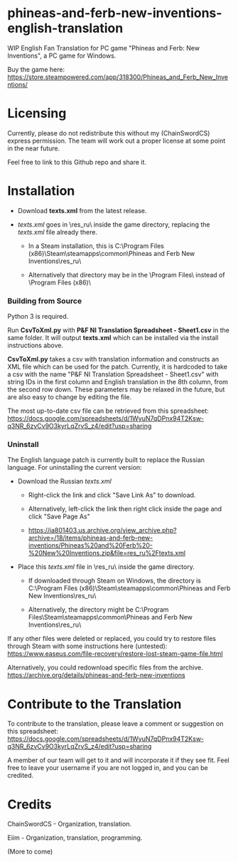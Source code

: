 # phineas-and-ferb-new-inventions-english-translation

WIP English Fan Translation for PC game "Phineas and Ferb: New Inventions", a PC game for Windows.

Buy the game here: https://store.steampowered.com/app/318300/Phineas_and_Ferb_New_Inventions/

# Licensing

Currently, please do not redistribute this without my (ChainSwordCS) express permission. The team will work out a proper license at some point in the near future.

Feel free to link to this Github repo and share it.

# Installation

* Download **texts.xml** from the latest release.

* *texts.xml* goes in \res_ru\ inside the game directory, replacing the *texts.xml* file already there.

  * In a Steam installation, this is C:\Program Files (x86)\Steam\steamapps\common\Phineas and Ferb New Inventions\res_ru\
  
  * Alternatively that directory may be in the \Program Files\ instead of \Program Files (x86)\

### Building from Source

Python 3 is required.

Run **CsvToXml.py** with **P&F NI Translation Spreadsheet - Sheet1.csv** in the same folder. It will output **texts.xml** which can be installed via the install instructions above.

**CsvToXml.py** takes a csv with translation information and constructs an XML file which can be used for the patch. Currently, it is hardcoded to take a csv with the name "P&F NI Translation Spreadsheet - Sheet1.csv" with string IDs in the first column and English translation in the 8th column, from the second row down. These parameters may be relaxed in the future, but are also easy to change by editing the file.

The most up-to-date csv file can be retrieved from this spreadsheet: https://docs.google.com/spreadsheets/d/1WyuN7qDPnx94T2Ksw-q3NR_6zvCv9O3kyrLqZrvS_z4/edit?usp=sharing

### Uninstall

The English language patch is currently built to replace the Russian language. For uninstalling the current version:

* Download the Russian *texts.xml* 

  * Right-click the link and click "Save Link As" to download.
  
  * Alternatively, left-click the link then right click inside the page and click "Save Page As"
  
  * https://ia801403.us.archive.org/view_archive.php?archive=/18/items/phineas-and-ferb-new-inventions/Phineas%20and%20Ferb%20-%20New%20Inventions.zip&file=res_ru%2Ftexts.xml
  
* Place this *texts.xml* file in \res_ru\ inside the game directory.

  * If downloaded through Steam on Windows, the directory is C:\Program Files (x86)\Steam\steamapps\common\Phineas and Ferb New Inventions\res_ru\
  
  * Alternatively, the directory might be C:\Program Files\Steam\steamapps\common\Phineas and Ferb New Inventions\res_ru\
  
If any other files were deleted or replaced, you could try to restore files through Steam with some instructions here (untested): https://www.easeus.com/file-recovery/restore-lost-steam-game-file.html

Alternatively, you could redownload specific files from the archive. https://archive.org/details/phineas-and-ferb-new-inventions

# Contribute to the Translation

To contribute to the translation, please leave a comment or suggestion on this spreadsheet: https://docs.google.com/spreadsheets/d/1WyuN7qDPnx94T2Ksw-q3NR_6zvCv9O3kyrLqZrvS_z4/edit?usp=sharing

A member of our team will get to it and will incorporate it if they see fit. Feel free to leave your username if you are not logged in, and you can be credited.

# Credits

ChainSwordCS - Organization, translation.

Eiim - Organization, translation, programming.

(More to come)
